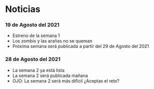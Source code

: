 # Noticias

### **19 de Agosto del 2021**
 - Estreno de la semana 1
 - Los zombis y las arañas no se queman
 - Próxima semana será publicada a partir del 29 de Agosto del 2021
 
 ### **28 de Agosto del 2021**
 - La semana 2 ya está lista
 - La semana 2 será publicada mañana
 - OJO: La semana 2 será más difícil ¿Aceptas el reto?
